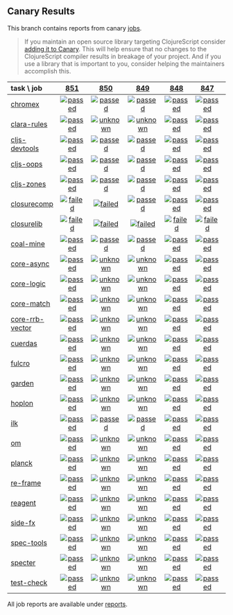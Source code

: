 ## Canary Results

This branch contains reports from canary [jobs](https://github.com/cljs-oss/canary/tree/jobs).

> If you maintain an open source library targeting ClojureScript consider [adding it to Canary](https://github.com/cljs-oss/canary/tree/master#how-to-participate). This will help ensure that no changes to the ClojureScript compiler results in breakage of your project. And if you use a library that is important to you, consider helping the maintainers accomplish this.

[//]: # (begin_overview_table)

| task \ job | <a href="reports/2019/03/23/job-000851-1.10.521-230e46a" title="job #851 finished on 2019-03-23">851</a> | <a href="reports/2019/03/22/job-000850-1.10.521-230e46a" title="job #850 finished on 2019-03-22">850</a> | <a href="reports/2019/03/21/job-000849-1.10.521-230e46a" title="job #849 finished on 2019-03-21">849</a> | <a href="reports/2019/03/20/job-000848-1.10.521-230e46a" title="job #848 finished on 2019-03-20">848</a> | <a href="reports/2019/03/19/job-000847-1.10.521-230e46a" title="job #847 finished on 2019-03-19">847</a> | <a href="reports/2019/03/18/job-000846-1.10.521-230e46a" title="job #846 finished on 2019-03-18">846</a> | <a href="reports/2019/03/17/job-000845-1.10.521-230e46a" title="job #845 finished on 2019-03-17">845</a> | <a href="reports/2019/03/16/job-000844-1.10.521-230e46a" title="job #844 finished on 2019-03-16">844</a> | <a href="reports/2019/03/15/job-000843-1.10.521-230e46a" title="job #843 finished on 2019-03-15">843</a> | <a href="reports/2019/03/14/job-000842-1.10.521-230e46a" title="job #842 finished on 2019-03-14">842</a> |
| :--- | :---: | :---: | :---: | :---: | :---: | :---: | :---: | :---: | :---: | :---: |
| [chromex](https://github.com/binaryage/chromex) | <a href="reports/2019/03/23/job-000851-1.10.521-230e46a#-chromex"><img title="passed" src="http://box.binaryage.com/s-passed.svg"><a> | <a href="reports/2019/03/22/job-000850-1.10.521-230e46a#-chromex"><img title="passed" src="http://box.binaryage.com/s-passed.svg"><a> | <a href="reports/2019/03/21/job-000849-1.10.521-230e46a#-chromex"><img title="passed" src="http://box.binaryage.com/s-passed.svg"><a> | <a href="reports/2019/03/20/job-000848-1.10.521-230e46a#-chromex"><img title="passed" src="http://box.binaryage.com/s-passed.svg"><a> | <a href="reports/2019/03/19/job-000847-1.10.521-230e46a#-chromex"><img title="passed" src="http://box.binaryage.com/s-passed.svg"><a> | <a href="reports/2019/03/18/job-000846-1.10.521-230e46a#-chromex"><img title="passed" src="http://box.binaryage.com/s-passed.svg"><a> | <a href="reports/2019/03/17/job-000845-1.10.521-230e46a#-chromex"><img title="passed" src="http://box.binaryage.com/s-passed.svg"><a> | <a href="reports/2019/03/16/job-000844-1.10.521-230e46a#-chromex"><img title="passed" src="http://box.binaryage.com/s-passed.svg"><a> | <a href="reports/2019/03/15/job-000843-1.10.521-230e46a#-chromex"><img title="passed" src="http://box.binaryage.com/s-passed.svg"><a> | <a href="reports/2019/03/14/job-000842-1.10.521-230e46a#-chromex"><img title="passed" src="http://box.binaryage.com/s-passed.svg"><a> |
| [clara-rules](https://github.com/cerner/clara-rules) | <a href="reports/2019/03/23/job-000851-1.10.521-230e46a#-clara-rules"><img title="passed" src="http://box.binaryage.com/s-passed.svg"><a> | <a href="reports/2019/03/22/job-000850-1.10.521-230e46a#-clara-rules"><img title="unknown" src="http://box.binaryage.com/s-unknown.svg"><a> | <a href="reports/2019/03/21/job-000849-1.10.521-230e46a#-clara-rules"><img title="unknown" src="http://box.binaryage.com/s-unknown.svg"><a> | <a href="reports/2019/03/20/job-000848-1.10.521-230e46a#-clara-rules"><img title="passed" src="http://box.binaryage.com/s-passed.svg"><a> | <a href="reports/2019/03/19/job-000847-1.10.521-230e46a#-clara-rules"><img title="passed" src="http://box.binaryage.com/s-passed.svg"><a> | <a href="reports/2019/03/18/job-000846-1.10.521-230e46a#-clara-rules"><img title="passed" src="http://box.binaryage.com/s-passed.svg"><a> | <a href="reports/2019/03/17/job-000845-1.10.521-230e46a#-clara-rules"><img title="passed" src="http://box.binaryage.com/s-passed.svg"><a> | <a href="reports/2019/03/16/job-000844-1.10.521-230e46a#-clara-rules"><img title="passed" src="http://box.binaryage.com/s-passed.svg"><a> | <a href="reports/2019/03/15/job-000843-1.10.521-230e46a#-clara-rules"><img title="passed" src="http://box.binaryage.com/s-passed.svg"><a> | <a href="reports/2019/03/14/job-000842-1.10.521-230e46a#-clara-rules"><img title="passed" src="http://box.binaryage.com/s-passed.svg"><a> |
| [cljs-devtools](https://github.com/binaryage/cljs-devtools) | <a href="reports/2019/03/23/job-000851-1.10.521-230e46a#-cljs-devtools"><img title="passed" src="http://box.binaryage.com/s-passed.svg"><a> | <a href="reports/2019/03/22/job-000850-1.10.521-230e46a#-cljs-devtools"><img title="passed" src="http://box.binaryage.com/s-passed.svg"><a> | <a href="reports/2019/03/21/job-000849-1.10.521-230e46a#-cljs-devtools"><img title="passed" src="http://box.binaryage.com/s-passed.svg"><a> | <a href="reports/2019/03/20/job-000848-1.10.521-230e46a#-cljs-devtools"><img title="passed" src="http://box.binaryage.com/s-passed.svg"><a> | <a href="reports/2019/03/19/job-000847-1.10.521-230e46a#-cljs-devtools"><img title="passed" src="http://box.binaryage.com/s-passed.svg"><a> | <a href="reports/2019/03/18/job-000846-1.10.521-230e46a#-cljs-devtools"><img title="passed" src="http://box.binaryage.com/s-passed.svg"><a> | <a href="reports/2019/03/17/job-000845-1.10.521-230e46a#-cljs-devtools"><img title="passed" src="http://box.binaryage.com/s-passed.svg"><a> | <a href="reports/2019/03/16/job-000844-1.10.521-230e46a#-cljs-devtools"><img title="passed" src="http://box.binaryage.com/s-passed.svg"><a> | <a href="reports/2019/03/15/job-000843-1.10.521-230e46a#-cljs-devtools"><img title="passed" src="http://box.binaryage.com/s-passed.svg"><a> | <a href="reports/2019/03/14/job-000842-1.10.521-230e46a#-cljs-devtools"><img title="passed" src="http://box.binaryage.com/s-passed.svg"><a> |
| [cljs-oops](https://github.com/binaryage/cljs-oops) | <a href="reports/2019/03/23/job-000851-1.10.521-230e46a#-cljs-oops"><img title="passed" src="http://box.binaryage.com/s-passed.svg"><a> | <a href="reports/2019/03/22/job-000850-1.10.521-230e46a#-cljs-oops"><img title="passed" src="http://box.binaryage.com/s-passed.svg"><a> | <a href="reports/2019/03/21/job-000849-1.10.521-230e46a#-cljs-oops"><img title="passed" src="http://box.binaryage.com/s-passed.svg"><a> | <a href="reports/2019/03/20/job-000848-1.10.521-230e46a#-cljs-oops"><img title="passed" src="http://box.binaryage.com/s-passed.svg"><a> | <a href="reports/2019/03/19/job-000847-1.10.521-230e46a#-cljs-oops"><img title="passed" src="http://box.binaryage.com/s-passed.svg"><a> | <a href="reports/2019/03/18/job-000846-1.10.521-230e46a#-cljs-oops"><img title="passed" src="http://box.binaryage.com/s-passed.svg"><a> | <a href="reports/2019/03/17/job-000845-1.10.521-230e46a#-cljs-oops"><img title="passed" src="http://box.binaryage.com/s-passed.svg"><a> | <a href="reports/2019/03/16/job-000844-1.10.521-230e46a#-cljs-oops"><img title="passed" src="http://box.binaryage.com/s-passed.svg"><a> | <a href="reports/2019/03/15/job-000843-1.10.521-230e46a#-cljs-oops"><img title="passed" src="http://box.binaryage.com/s-passed.svg"><a> | <a href="reports/2019/03/14/job-000842-1.10.521-230e46a#-cljs-oops"><img title="passed" src="http://box.binaryage.com/s-passed.svg"><a> |
| [cljs-zones](https://github.com/binaryage/cljs-zones) | <a href="reports/2019/03/23/job-000851-1.10.521-230e46a#-cljs-zones"><img title="passed" src="http://box.binaryage.com/s-passed.svg"><a> | <a href="reports/2019/03/22/job-000850-1.10.521-230e46a#-cljs-zones"><img title="passed" src="http://box.binaryage.com/s-passed.svg"><a> | <a href="reports/2019/03/21/job-000849-1.10.521-230e46a#-cljs-zones"><img title="passed" src="http://box.binaryage.com/s-passed.svg"><a> | <a href="reports/2019/03/20/job-000848-1.10.521-230e46a#-cljs-zones"><img title="passed" src="http://box.binaryage.com/s-passed.svg"><a> | <a href="reports/2019/03/19/job-000847-1.10.521-230e46a#-cljs-zones"><img title="passed" src="http://box.binaryage.com/s-passed.svg"><a> | <a href="reports/2019/03/18/job-000846-1.10.521-230e46a#-cljs-zones"><img title="passed" src="http://box.binaryage.com/s-passed.svg"><a> | <a href="reports/2019/03/17/job-000845-1.10.521-230e46a#-cljs-zones"><img title="passed" src="http://box.binaryage.com/s-passed.svg"><a> | <a href="reports/2019/03/16/job-000844-1.10.521-230e46a#-cljs-zones"><img title="passed" src="http://box.binaryage.com/s-passed.svg"><a> | <a href="reports/2019/03/15/job-000843-1.10.521-230e46a#-cljs-zones"><img title="passed" src="http://box.binaryage.com/s-passed.svg"><a> | <a href="reports/2019/03/14/job-000842-1.10.521-230e46a#-cljs-zones"><img title="passed" src="http://box.binaryage.com/s-passed.svg"><a> |
| [closurecomp](https://github.com/mfikes/closurecomp) | <a href="reports/2019/03/23/job-000851-1.10.521-230e46a#-closurecomp"><img title="failed" src="http://box.binaryage.com/s-failed.svg"><a> | <a href="reports/2019/03/22/job-000850-1.10.521-230e46a#-closurecomp"><img title="failed" src="http://box.binaryage.com/s-failed.svg"><a> | <a href="reports/2019/03/21/job-000849-1.10.521-230e46a#-closurecomp"><img title="passed" src="http://box.binaryage.com/s-passed.svg"><a> | <a href="reports/2019/03/20/job-000848-1.10.521-230e46a#-closurecomp"><img title="passed" src="http://box.binaryage.com/s-passed.svg"><a> | <a href="reports/2019/03/19/job-000847-1.10.521-230e46a#-closurecomp"><img title="passed" src="http://box.binaryage.com/s-passed.svg"><a> | <a href="reports/2019/03/18/job-000846-1.10.521-230e46a#-closurecomp"><img title="passed" src="http://box.binaryage.com/s-passed.svg"><a> | <a href="reports/2019/03/17/job-000845-1.10.521-230e46a#-closurecomp"><img title="passed" src="http://box.binaryage.com/s-passed.svg"><a> | <a href="reports/2019/03/16/job-000844-1.10.521-230e46a#-closurecomp"><img title="passed" src="http://box.binaryage.com/s-passed.svg"><a> | <a href="reports/2019/03/15/job-000843-1.10.521-230e46a#-closurecomp"><img title="passed" src="http://box.binaryage.com/s-passed.svg"><a> | <a href="reports/2019/03/14/job-000842-1.10.521-230e46a#-closurecomp"><img title="passed" src="http://box.binaryage.com/s-passed.svg"><a> |
| [closurelib](https://github.com/mfikes/closurelib) | <a href="reports/2019/03/23/job-000851-1.10.521-230e46a#-closurelib"><img title="failed" src="http://box.binaryage.com/s-failed.svg"><a> | <a href="reports/2019/03/22/job-000850-1.10.521-230e46a#-closurelib"><img title="failed" src="http://box.binaryage.com/s-failed.svg"><a> | <a href="reports/2019/03/21/job-000849-1.10.521-230e46a#-closurelib"><img title="failed" src="http://box.binaryage.com/s-failed.svg"><a> | <a href="reports/2019/03/20/job-000848-1.10.521-230e46a#-closurelib"><img title="failed" src="http://box.binaryage.com/s-failed.svg"><a> | <a href="reports/2019/03/19/job-000847-1.10.521-230e46a#-closurelib"><img title="failed" src="http://box.binaryage.com/s-failed.svg"><a> | <a href="reports/2019/03/18/job-000846-1.10.521-230e46a#-closurelib"><img title="failed" src="http://box.binaryage.com/s-failed.svg"><a> | <a href="reports/2019/03/17/job-000845-1.10.521-230e46a#-closurelib"><img title="failed" src="http://box.binaryage.com/s-failed.svg"><a> | <a href="reports/2019/03/16/job-000844-1.10.521-230e46a#-closurelib"><img title="failed" src="http://box.binaryage.com/s-failed.svg"><a> | <a href="reports/2019/03/15/job-000843-1.10.521-230e46a#-closurelib"><img title="failed" src="http://box.binaryage.com/s-failed.svg"><a> | <a href="reports/2019/03/14/job-000842-1.10.521-230e46a#-closurelib"><img title="failed" src="http://box.binaryage.com/s-failed.svg"><a> |
| [coal-mine](https://github.com/mfikes/coal-mine) | <a href="reports/2019/03/23/job-000851-1.10.521-230e46a#-coal-mine"><img title="passed" src="http://box.binaryage.com/s-passed.svg"><a> | <a href="reports/2019/03/22/job-000850-1.10.521-230e46a#-coal-mine"><img title="passed" src="http://box.binaryage.com/s-passed.svg"><a> | <a href="reports/2019/03/21/job-000849-1.10.521-230e46a#-coal-mine"><img title="passed" src="http://box.binaryage.com/s-passed.svg"><a> | <a href="reports/2019/03/20/job-000848-1.10.521-230e46a#-coal-mine"><img title="passed" src="http://box.binaryage.com/s-passed.svg"><a> | <a href="reports/2019/03/19/job-000847-1.10.521-230e46a#-coal-mine"><img title="passed" src="http://box.binaryage.com/s-passed.svg"><a> | <a href="reports/2019/03/18/job-000846-1.10.521-230e46a#-coal-mine"><img title="passed" src="http://box.binaryage.com/s-passed.svg"><a> | <a href="reports/2019/03/17/job-000845-1.10.521-230e46a#-coal-mine"><img title="passed" src="http://box.binaryage.com/s-passed.svg"><a> | <a href="reports/2019/03/16/job-000844-1.10.521-230e46a#-coal-mine"><img title="passed" src="http://box.binaryage.com/s-passed.svg"><a> | <a href="reports/2019/03/15/job-000843-1.10.521-230e46a#-coal-mine"><img title="passed" src="http://box.binaryage.com/s-passed.svg"><a> | <a href="reports/2019/03/14/job-000842-1.10.521-230e46a#-coal-mine"><img title="passed" src="http://box.binaryage.com/s-passed.svg"><a> |
| [core-async](https://github.com/clojure/core.async) | <a href="reports/2019/03/23/job-000851-1.10.521-230e46a#-core-async"><img title="passed" src="http://box.binaryage.com/s-passed.svg"><a> | <a href="reports/2019/03/22/job-000850-1.10.521-230e46a#-core-async"><img title="unknown" src="http://box.binaryage.com/s-unknown.svg"><a> | <a href="reports/2019/03/21/job-000849-1.10.521-230e46a#-core-async"><img title="unknown" src="http://box.binaryage.com/s-unknown.svg"><a> | <a href="reports/2019/03/20/job-000848-1.10.521-230e46a#-core-async"><img title="passed" src="http://box.binaryage.com/s-passed.svg"><a> | <a href="reports/2019/03/19/job-000847-1.10.521-230e46a#-core-async"><img title="passed" src="http://box.binaryage.com/s-passed.svg"><a> | <a href="reports/2019/03/18/job-000846-1.10.521-230e46a#-core-async"><img title="passed" src="http://box.binaryage.com/s-passed.svg"><a> | <a href="reports/2019/03/17/job-000845-1.10.521-230e46a#-core-async"><img title="passed" src="http://box.binaryage.com/s-passed.svg"><a> | <a href="reports/2019/03/16/job-000844-1.10.521-230e46a#-core-async"><img title="passed" src="http://box.binaryage.com/s-passed.svg"><a> | <a href="reports/2019/03/15/job-000843-1.10.521-230e46a#-core-async"><img title="passed" src="http://box.binaryage.com/s-passed.svg"><a> | <a href="reports/2019/03/14/job-000842-1.10.521-230e46a#-core-async"><img title="passed" src="http://box.binaryage.com/s-passed.svg"><a> |
| [core-logic](https://github.com/clojure/core.logic) | <a href="reports/2019/03/23/job-000851-1.10.521-230e46a#-core-logic"><img title="passed" src="http://box.binaryage.com/s-passed.svg"><a> | <a href="reports/2019/03/22/job-000850-1.10.521-230e46a#-core-logic"><img title="unknown" src="http://box.binaryage.com/s-unknown.svg"><a> | <a href="reports/2019/03/21/job-000849-1.10.521-230e46a#-core-logic"><img title="unknown" src="http://box.binaryage.com/s-unknown.svg"><a> | <a href="reports/2019/03/20/job-000848-1.10.521-230e46a#-core-logic"><img title="passed" src="http://box.binaryage.com/s-passed.svg"><a> | <a href="reports/2019/03/19/job-000847-1.10.521-230e46a#-core-logic"><img title="passed" src="http://box.binaryage.com/s-passed.svg"><a> | <a href="reports/2019/03/18/job-000846-1.10.521-230e46a#-core-logic"><img title="passed" src="http://box.binaryage.com/s-passed.svg"><a> | <a href="reports/2019/03/17/job-000845-1.10.521-230e46a#-core-logic"><img title="passed" src="http://box.binaryage.com/s-passed.svg"><a> | <a href="reports/2019/03/16/job-000844-1.10.521-230e46a#-core-logic"><img title="passed" src="http://box.binaryage.com/s-passed.svg"><a> | <a href="reports/2019/03/15/job-000843-1.10.521-230e46a#-core-logic"><img title="passed" src="http://box.binaryage.com/s-passed.svg"><a> | <a href="reports/2019/03/14/job-000842-1.10.521-230e46a#-core-logic"><img title="passed" src="http://box.binaryage.com/s-passed.svg"><a> |
| [core-match](https://github.com/clojure/core.match) | <a href="reports/2019/03/23/job-000851-1.10.521-230e46a#-core-match"><img title="passed" src="http://box.binaryage.com/s-passed.svg"><a> | <a href="reports/2019/03/22/job-000850-1.10.521-230e46a#-core-match"><img title="unknown" src="http://box.binaryage.com/s-unknown.svg"><a> | <a href="reports/2019/03/21/job-000849-1.10.521-230e46a#-core-match"><img title="unknown" src="http://box.binaryage.com/s-unknown.svg"><a> | <a href="reports/2019/03/20/job-000848-1.10.521-230e46a#-core-match"><img title="passed" src="http://box.binaryage.com/s-passed.svg"><a> | <a href="reports/2019/03/19/job-000847-1.10.521-230e46a#-core-match"><img title="passed" src="http://box.binaryage.com/s-passed.svg"><a> | <a href="reports/2019/03/18/job-000846-1.10.521-230e46a#-core-match"><img title="passed" src="http://box.binaryage.com/s-passed.svg"><a> | <a href="reports/2019/03/17/job-000845-1.10.521-230e46a#-core-match"><img title="passed" src="http://box.binaryage.com/s-passed.svg"><a> | <a href="reports/2019/03/16/job-000844-1.10.521-230e46a#-core-match"><img title="passed" src="http://box.binaryage.com/s-passed.svg"><a> | <a href="reports/2019/03/15/job-000843-1.10.521-230e46a#-core-match"><img title="passed" src="http://box.binaryage.com/s-passed.svg"><a> | <a href="reports/2019/03/14/job-000842-1.10.521-230e46a#-core-match"><img title="passed" src="http://box.binaryage.com/s-passed.svg"><a> |
| [core-rrb-vector](https://github.com/clojure/core.rrb-vector) | <a href="reports/2019/03/23/job-000851-1.10.521-230e46a#-core-rrb-vector"><img title="passed" src="http://box.binaryage.com/s-passed.svg"><a> | <a href="reports/2019/03/22/job-000850-1.10.521-230e46a#-core-rrb-vector"><img title="unknown" src="http://box.binaryage.com/s-unknown.svg"><a> | <a href="reports/2019/03/21/job-000849-1.10.521-230e46a#-core-rrb-vector"><img title="unknown" src="http://box.binaryage.com/s-unknown.svg"><a> | <a href="reports/2019/03/20/job-000848-1.10.521-230e46a#-core-rrb-vector"><img title="passed" src="http://box.binaryage.com/s-passed.svg"><a> | <a href="reports/2019/03/19/job-000847-1.10.521-230e46a#-core-rrb-vector"><img title="passed" src="http://box.binaryage.com/s-passed.svg"><a> | <a href="reports/2019/03/18/job-000846-1.10.521-230e46a#-core-rrb-vector"><img title="passed" src="http://box.binaryage.com/s-passed.svg"><a> | <a href="reports/2019/03/17/job-000845-1.10.521-230e46a#-core-rrb-vector"><img title="passed" src="http://box.binaryage.com/s-passed.svg"><a> | <a href="reports/2019/03/16/job-000844-1.10.521-230e46a#-core-rrb-vector"><img title="passed" src="http://box.binaryage.com/s-passed.svg"><a> | <a href="reports/2019/03/15/job-000843-1.10.521-230e46a#-core-rrb-vector"><img title="passed" src="http://box.binaryage.com/s-passed.svg"><a> | <a href="reports/2019/03/14/job-000842-1.10.521-230e46a#-core-rrb-vector"><img title="passed" src="http://box.binaryage.com/s-passed.svg"><a> |
| [cuerdas](https://github.com/funcool/cuerdas) | <a href="reports/2019/03/23/job-000851-1.10.521-230e46a#-cuerdas"><img title="passed" src="http://box.binaryage.com/s-passed.svg"><a> | <a href="reports/2019/03/22/job-000850-1.10.521-230e46a#-cuerdas"><img title="unknown" src="http://box.binaryage.com/s-unknown.svg"><a> | <a href="reports/2019/03/21/job-000849-1.10.521-230e46a#-cuerdas"><img title="unknown" src="http://box.binaryage.com/s-unknown.svg"><a> | <a href="reports/2019/03/20/job-000848-1.10.521-230e46a#-cuerdas"><img title="passed" src="http://box.binaryage.com/s-passed.svg"><a> | <a href="reports/2019/03/19/job-000847-1.10.521-230e46a#-cuerdas"><img title="passed" src="http://box.binaryage.com/s-passed.svg"><a> | <a href="reports/2019/03/18/job-000846-1.10.521-230e46a#-cuerdas"><img title="passed" src="http://box.binaryage.com/s-passed.svg"><a> | <a href="reports/2019/03/17/job-000845-1.10.521-230e46a#-cuerdas"><img title="passed" src="http://box.binaryage.com/s-passed.svg"><a> | <a href="reports/2019/03/16/job-000844-1.10.521-230e46a#-cuerdas"><img title="passed" src="http://box.binaryage.com/s-passed.svg"><a> | <a href="reports/2019/03/15/job-000843-1.10.521-230e46a#-cuerdas"><img title="passed" src="http://box.binaryage.com/s-passed.svg"><a> | <a href="reports/2019/03/14/job-000842-1.10.521-230e46a#-cuerdas"><img title="passed" src="http://box.binaryage.com/s-passed.svg"><a> |
| [fulcro](https://github.com/fulcrologic/fulcro) | <a href="reports/2019/03/23/job-000851-1.10.521-230e46a#-fulcro"><img title="passed" src="http://box.binaryage.com/s-passed.svg"><a> | <a href="reports/2019/03/22/job-000850-1.10.521-230e46a#-fulcro"><img title="unknown" src="http://box.binaryage.com/s-unknown.svg"><a> | <a href="reports/2019/03/21/job-000849-1.10.521-230e46a#-fulcro"><img title="unknown" src="http://box.binaryage.com/s-unknown.svg"><a> | <a href="reports/2019/03/20/job-000848-1.10.521-230e46a#-fulcro"><img title="passed" src="http://box.binaryage.com/s-passed.svg"><a> | <a href="reports/2019/03/19/job-000847-1.10.521-230e46a#-fulcro"><img title="passed" src="http://box.binaryage.com/s-passed.svg"><a> | <a href="reports/2019/03/18/job-000846-1.10.521-230e46a#-fulcro"><img title="passed" src="http://box.binaryage.com/s-passed.svg"><a> | <a href="reports/2019/03/17/job-000845-1.10.521-230e46a#-fulcro"><img title="passed" src="http://box.binaryage.com/s-passed.svg"><a> | <a href="reports/2019/03/16/job-000844-1.10.521-230e46a#-fulcro"><img title="passed" src="http://box.binaryage.com/s-passed.svg"><a> | <a href="reports/2019/03/15/job-000843-1.10.521-230e46a#-fulcro"><img title="passed" src="http://box.binaryage.com/s-passed.svg"><a> | <a href="reports/2019/03/14/job-000842-1.10.521-230e46a#-fulcro"><img title="passed" src="http://box.binaryage.com/s-passed.svg"><a> |
| [garden](https://github.com/noprompt/garden) | <a href="reports/2019/03/23/job-000851-1.10.521-230e46a#-garden"><img title="passed" src="http://box.binaryage.com/s-passed.svg"><a> | <a href="reports/2019/03/22/job-000850-1.10.521-230e46a#-garden"><img title="unknown" src="http://box.binaryage.com/s-unknown.svg"><a> | <a href="reports/2019/03/21/job-000849-1.10.521-230e46a#-garden"><img title="unknown" src="http://box.binaryage.com/s-unknown.svg"><a> | <a href="reports/2019/03/20/job-000848-1.10.521-230e46a#-garden"><img title="passed" src="http://box.binaryage.com/s-passed.svg"><a> | <a href="reports/2019/03/19/job-000847-1.10.521-230e46a#-garden"><img title="passed" src="http://box.binaryage.com/s-passed.svg"><a> | <a href="reports/2019/03/18/job-000846-1.10.521-230e46a#-garden"><img title="passed" src="http://box.binaryage.com/s-passed.svg"><a> | <a href="reports/2019/03/17/job-000845-1.10.521-230e46a#-garden"><img title="passed" src="http://box.binaryage.com/s-passed.svg"><a> | <a href="reports/2019/03/16/job-000844-1.10.521-230e46a#-garden"><img title="passed" src="http://box.binaryage.com/s-passed.svg"><a> | <a href="reports/2019/03/15/job-000843-1.10.521-230e46a#-garden"><img title="passed" src="http://box.binaryage.com/s-passed.svg"><a> | <a href="reports/2019/03/14/job-000842-1.10.521-230e46a#-garden"><img title="passed" src="http://box.binaryage.com/s-passed.svg"><a> |
| [hoplon](https://github.com/hoplon/hoplon) | <a href="reports/2019/03/23/job-000851-1.10.521-230e46a#-hoplon"><img title="passed" src="http://box.binaryage.com/s-passed.svg"><a> | <a href="reports/2019/03/22/job-000850-1.10.521-230e46a#-hoplon"><img title="unknown" src="http://box.binaryage.com/s-unknown.svg"><a> | <a href="reports/2019/03/21/job-000849-1.10.521-230e46a#-hoplon"><img title="unknown" src="http://box.binaryage.com/s-unknown.svg"><a> | <a href="reports/2019/03/20/job-000848-1.10.521-230e46a#-hoplon"><img title="passed" src="http://box.binaryage.com/s-passed.svg"><a> | <a href="reports/2019/03/19/job-000847-1.10.521-230e46a#-hoplon"><img title="passed" src="http://box.binaryage.com/s-passed.svg"><a> | <a href="reports/2019/03/18/job-000846-1.10.521-230e46a#-hoplon"><img title="passed" src="http://box.binaryage.com/s-passed.svg"><a> | <a href="reports/2019/03/17/job-000845-1.10.521-230e46a#-hoplon"><img title="passed" src="http://box.binaryage.com/s-passed.svg"><a> | <a href="reports/2019/03/16/job-000844-1.10.521-230e46a#-hoplon"><img title="passed" src="http://box.binaryage.com/s-passed.svg"><a> | <a href="reports/2019/03/15/job-000843-1.10.521-230e46a#-hoplon"><img title="passed" src="http://box.binaryage.com/s-passed.svg"><a> | <a href="reports/2019/03/14/job-000842-1.10.521-230e46a#-hoplon"><img title="passed" src="http://box.binaryage.com/s-passed.svg"><a> |
| [ilk](https://github.com/mfikes/ilk) | <a href="reports/2019/03/23/job-000851-1.10.521-230e46a#-ilk"><img title="passed" src="http://box.binaryage.com/s-passed.svg"><a> | <a href="reports/2019/03/22/job-000850-1.10.521-230e46a#-ilk"><img title="passed" src="http://box.binaryage.com/s-passed.svg"><a> | <a href="reports/2019/03/21/job-000849-1.10.521-230e46a#-ilk"><img title="passed" src="http://box.binaryage.com/s-passed.svg"><a> | <a href="reports/2019/03/20/job-000848-1.10.521-230e46a#-ilk"><img title="passed" src="http://box.binaryage.com/s-passed.svg"><a> | <a href="reports/2019/03/19/job-000847-1.10.521-230e46a#-ilk"><img title="passed" src="http://box.binaryage.com/s-passed.svg"><a> | <a href="reports/2019/03/18/job-000846-1.10.521-230e46a#-ilk"><img title="passed" src="http://box.binaryage.com/s-passed.svg"><a> | <a href="reports/2019/03/17/job-000845-1.10.521-230e46a#-ilk"><img title="passed" src="http://box.binaryage.com/s-passed.svg"><a> | <a href="reports/2019/03/16/job-000844-1.10.521-230e46a#-ilk"><img title="passed" src="http://box.binaryage.com/s-passed.svg"><a> | <a href="reports/2019/03/15/job-000843-1.10.521-230e46a#-ilk"><img title="passed" src="http://box.binaryage.com/s-passed.svg"><a> | <a href="reports/2019/03/14/job-000842-1.10.521-230e46a#-ilk"><img title="passed" src="http://box.binaryage.com/s-passed.svg"><a> |
| [om](https://github.com/omcljs/om) | <a href="reports/2019/03/23/job-000851-1.10.521-230e46a#-om"><img title="passed" src="http://box.binaryage.com/s-passed.svg"><a> | <a href="reports/2019/03/22/job-000850-1.10.521-230e46a#-om"><img title="unknown" src="http://box.binaryage.com/s-unknown.svg"><a> | <a href="reports/2019/03/21/job-000849-1.10.521-230e46a#-om"><img title="unknown" src="http://box.binaryage.com/s-unknown.svg"><a> | <a href="reports/2019/03/20/job-000848-1.10.521-230e46a#-om"><img title="passed" src="http://box.binaryage.com/s-passed.svg"><a> | <a href="reports/2019/03/19/job-000847-1.10.521-230e46a#-om"><img title="passed" src="http://box.binaryage.com/s-passed.svg"><a> | <a href="reports/2019/03/18/job-000846-1.10.521-230e46a#-om"><img title="passed" src="http://box.binaryage.com/s-passed.svg"><a> | <a href="reports/2019/03/17/job-000845-1.10.521-230e46a#-om"><img title="passed" src="http://box.binaryage.com/s-passed.svg"><a> | <a href="reports/2019/03/16/job-000844-1.10.521-230e46a#-om"><img title="passed" src="http://box.binaryage.com/s-passed.svg"><a> | <a href="reports/2019/03/15/job-000843-1.10.521-230e46a#-om"><img title="passed" src="http://box.binaryage.com/s-passed.svg"><a> | <a href="reports/2019/03/14/job-000842-1.10.521-230e46a#-om"><img title="passed" src="http://box.binaryage.com/s-passed.svg"><a> |
| [planck](https://github.com/planck-repl/planck) | <a href="reports/2019/03/23/job-000851-1.10.521-230e46a#-planck"><img title="passed" src="http://box.binaryage.com/s-passed.svg"><a> | <a href="reports/2019/03/22/job-000850-1.10.521-230e46a#-planck"><img title="unknown" src="http://box.binaryage.com/s-unknown.svg"><a> | <a href="reports/2019/03/21/job-000849-1.10.521-230e46a#-planck"><img title="unknown" src="http://box.binaryage.com/s-unknown.svg"><a> | <a href="reports/2019/03/20/job-000848-1.10.521-230e46a#-planck"><img title="passed" src="http://box.binaryage.com/s-passed.svg"><a> | <a href="reports/2019/03/19/job-000847-1.10.521-230e46a#-planck"><img title="passed" src="http://box.binaryage.com/s-passed.svg"><a> | <a href="reports/2019/03/18/job-000846-1.10.521-230e46a#-planck"><img title="passed" src="http://box.binaryage.com/s-passed.svg"><a> | <a href="reports/2019/03/17/job-000845-1.10.521-230e46a#-planck"><img title="passed" src="http://box.binaryage.com/s-passed.svg"><a> | <a href="reports/2019/03/16/job-000844-1.10.521-230e46a#-planck"><img title="passed" src="http://box.binaryage.com/s-passed.svg"><a> | <a href="reports/2019/03/15/job-000843-1.10.521-230e46a#-planck"><img title="passed" src="http://box.binaryage.com/s-passed.svg"><a> | <a href="reports/2019/03/14/job-000842-1.10.521-230e46a#-planck"><img title="passed" src="http://box.binaryage.com/s-passed.svg"><a> |
| [re-frame](https://github.com/Day8/re-frame) | <a href="reports/2019/03/23/job-000851-1.10.521-230e46a#-re-frame"><img title="passed" src="http://box.binaryage.com/s-passed.svg"><a> | <a href="reports/2019/03/22/job-000850-1.10.521-230e46a#-re-frame"><img title="unknown" src="http://box.binaryage.com/s-unknown.svg"><a> | <a href="reports/2019/03/21/job-000849-1.10.521-230e46a#-re-frame"><img title="unknown" src="http://box.binaryage.com/s-unknown.svg"><a> | <a href="reports/2019/03/20/job-000848-1.10.521-230e46a#-re-frame"><img title="passed" src="http://box.binaryage.com/s-passed.svg"><a> | <a href="reports/2019/03/19/job-000847-1.10.521-230e46a#-re-frame"><img title="passed" src="http://box.binaryage.com/s-passed.svg"><a> | <a href="reports/2019/03/18/job-000846-1.10.521-230e46a#-re-frame"><img title="passed" src="http://box.binaryage.com/s-passed.svg"><a> | <a href="reports/2019/03/17/job-000845-1.10.521-230e46a#-re-frame"><img title="passed" src="http://box.binaryage.com/s-passed.svg"><a> | <a href="reports/2019/03/16/job-000844-1.10.521-230e46a#-re-frame"><img title="passed" src="http://box.binaryage.com/s-passed.svg"><a> | <a href="reports/2019/03/15/job-000843-1.10.521-230e46a#-re-frame"><img title="passed" src="http://box.binaryage.com/s-passed.svg"><a> | <a href="reports/2019/03/14/job-000842-1.10.521-230e46a#-re-frame"><img title="passed" src="http://box.binaryage.com/s-passed.svg"><a> |
| [reagent](https://github.com/reagent-project/reagent) | <a href="reports/2019/03/23/job-000851-1.10.521-230e46a#-reagent"><img title="passed" src="http://box.binaryage.com/s-passed.svg"><a> | <a href="reports/2019/03/22/job-000850-1.10.521-230e46a#-reagent"><img title="unknown" src="http://box.binaryage.com/s-unknown.svg"><a> | <a href="reports/2019/03/21/job-000849-1.10.521-230e46a#-reagent"><img title="unknown" src="http://box.binaryage.com/s-unknown.svg"><a> | <a href="reports/2019/03/20/job-000848-1.10.521-230e46a#-reagent"><img title="passed" src="http://box.binaryage.com/s-passed.svg"><a> | <a href="reports/2019/03/19/job-000847-1.10.521-230e46a#-reagent"><img title="passed" src="http://box.binaryage.com/s-passed.svg"><a> | <a href="reports/2019/03/18/job-000846-1.10.521-230e46a#-reagent"><img title="passed" src="http://box.binaryage.com/s-passed.svg"><a> | <a href="reports/2019/03/17/job-000845-1.10.521-230e46a#-reagent"><img title="passed" src="http://box.binaryage.com/s-passed.svg"><a> | <a href="reports/2019/03/16/job-000844-1.10.521-230e46a#-reagent"><img title="passed" src="http://box.binaryage.com/s-passed.svg"><a> | <a href="reports/2019/03/15/job-000843-1.10.521-230e46a#-reagent"><img title="passed" src="http://box.binaryage.com/s-passed.svg"><a> | <a href="reports/2019/03/14/job-000842-1.10.521-230e46a#-reagent"><img title="passed" src="http://box.binaryage.com/s-passed.svg"><a> |
| [side-fx](https://github.com/cljsrn/side-fx) | <a href="reports/2019/03/23/job-000851-1.10.521-230e46a#-side-fx"><img title="passed" src="http://box.binaryage.com/s-passed.svg"><a> | <a href="reports/2019/03/22/job-000850-1.10.521-230e46a#-side-fx"><img title="unknown" src="http://box.binaryage.com/s-unknown.svg"><a> | <a href="reports/2019/03/21/job-000849-1.10.521-230e46a#-side-fx"><img title="unknown" src="http://box.binaryage.com/s-unknown.svg"><a> | <a href="reports/2019/03/20/job-000848-1.10.521-230e46a#-side-fx"><img title="passed" src="http://box.binaryage.com/s-passed.svg"><a> | <a href="reports/2019/03/19/job-000847-1.10.521-230e46a#-side-fx"><img title="passed" src="http://box.binaryage.com/s-passed.svg"><a> | <a href="reports/2019/03/18/job-000846-1.10.521-230e46a#-side-fx"><img title="passed" src="http://box.binaryage.com/s-passed.svg"><a> | <a href="reports/2019/03/17/job-000845-1.10.521-230e46a#-side-fx"><img title="passed" src="http://box.binaryage.com/s-passed.svg"><a> | <a href="reports/2019/03/16/job-000844-1.10.521-230e46a#-side-fx"><img title="passed" src="http://box.binaryage.com/s-passed.svg"><a> | <a href="reports/2019/03/15/job-000843-1.10.521-230e46a#-side-fx"><img title="passed" src="http://box.binaryage.com/s-passed.svg"><a> | <a href="reports/2019/03/14/job-000842-1.10.521-230e46a#-side-fx"><img title="passed" src="http://box.binaryage.com/s-passed.svg"><a> |
| [spec-tools](https://github.com/metosin/spec-tools) | <a href="reports/2019/03/23/job-000851-1.10.521-230e46a#-spec-tools"><img title="passed" src="http://box.binaryage.com/s-passed.svg"><a> | <a href="reports/2019/03/22/job-000850-1.10.521-230e46a#-spec-tools"><img title="unknown" src="http://box.binaryage.com/s-unknown.svg"><a> | <a href="reports/2019/03/21/job-000849-1.10.521-230e46a#-spec-tools"><img title="unknown" src="http://box.binaryage.com/s-unknown.svg"><a> | <a href="reports/2019/03/20/job-000848-1.10.521-230e46a#-spec-tools"><img title="passed" src="http://box.binaryage.com/s-passed.svg"><a> | <a href="reports/2019/03/19/job-000847-1.10.521-230e46a#-spec-tools"><img title="passed" src="http://box.binaryage.com/s-passed.svg"><a> | <a href="reports/2019/03/18/job-000846-1.10.521-230e46a#-spec-tools"><img title="passed" src="http://box.binaryage.com/s-passed.svg"><a> | <a href="reports/2019/03/17/job-000845-1.10.521-230e46a#-spec-tools"><img title="passed" src="http://box.binaryage.com/s-passed.svg"><a> | <a href="reports/2019/03/16/job-000844-1.10.521-230e46a#-spec-tools"><img title="passed" src="http://box.binaryage.com/s-passed.svg"><a> | <a href="reports/2019/03/15/job-000843-1.10.521-230e46a#-spec-tools"><img title="passed" src="http://box.binaryage.com/s-passed.svg"><a> | <a href="reports/2019/03/14/job-000842-1.10.521-230e46a#-spec-tools"><img title="passed" src="http://box.binaryage.com/s-passed.svg"><a> |
| [specter](https://github.com/nathanmarz/specter) | <a href="reports/2019/03/23/job-000851-1.10.521-230e46a#-specter"><img title="passed" src="http://box.binaryage.com/s-passed.svg"><a> | <a href="reports/2019/03/22/job-000850-1.10.521-230e46a#-specter"><img title="unknown" src="http://box.binaryage.com/s-unknown.svg"><a> | <a href="reports/2019/03/21/job-000849-1.10.521-230e46a#-specter"><img title="unknown" src="http://box.binaryage.com/s-unknown.svg"><a> | <a href="reports/2019/03/20/job-000848-1.10.521-230e46a#-specter"><img title="passed" src="http://box.binaryage.com/s-passed.svg"><a> | <a href="reports/2019/03/19/job-000847-1.10.521-230e46a#-specter"><img title="passed" src="http://box.binaryage.com/s-passed.svg"><a> | <a href="reports/2019/03/18/job-000846-1.10.521-230e46a#-specter"><img title="passed" src="http://box.binaryage.com/s-passed.svg"><a> | <a href="reports/2019/03/17/job-000845-1.10.521-230e46a#-specter"><img title="passed" src="http://box.binaryage.com/s-passed.svg"><a> | <a href="reports/2019/03/16/job-000844-1.10.521-230e46a#-specter"><img title="passed" src="http://box.binaryage.com/s-passed.svg"><a> | <a href="reports/2019/03/15/job-000843-1.10.521-230e46a#-specter"><img title="passed" src="http://box.binaryage.com/s-passed.svg"><a> | <a href="reports/2019/03/14/job-000842-1.10.521-230e46a#-specter"><img title="passed" src="http://box.binaryage.com/s-passed.svg"><a> |
| [test-check](https://github.com/clojure/test.check) | <a href="reports/2019/03/23/job-000851-1.10.521-230e46a#-test-check"><img title="passed" src="http://box.binaryage.com/s-passed.svg"><a> | <a href="reports/2019/03/22/job-000850-1.10.521-230e46a#-test-check"><img title="unknown" src="http://box.binaryage.com/s-unknown.svg"><a> | <a href="reports/2019/03/21/job-000849-1.10.521-230e46a#-test-check"><img title="unknown" src="http://box.binaryage.com/s-unknown.svg"><a> | <a href="reports/2019/03/20/job-000848-1.10.521-230e46a#-test-check"><img title="passed" src="http://box.binaryage.com/s-passed.svg"><a> | <a href="reports/2019/03/19/job-000847-1.10.521-230e46a#-test-check"><img title="passed" src="http://box.binaryage.com/s-passed.svg"><a> | <a href="reports/2019/03/18/job-000846-1.10.521-230e46a#-test-check"><img title="passed" src="http://box.binaryage.com/s-passed.svg"><a> | <a href="reports/2019/03/17/job-000845-1.10.521-230e46a#-test-check"><img title="passed" src="http://box.binaryage.com/s-passed.svg"><a> | <a href="reports/2019/03/16/job-000844-1.10.521-230e46a#-test-check"><img title="passed" src="http://box.binaryage.com/s-passed.svg"><a> | <a href="reports/2019/03/15/job-000843-1.10.521-230e46a#-test-check"><img title="passed" src="http://box.binaryage.com/s-passed.svg"><a> | <a href="reports/2019/03/14/job-000842-1.10.521-230e46a#-test-check"><img title="passed" src="http://box.binaryage.com/s-passed.svg"><a> |

[//]: # (end_overview_table)

All job reports are available under [reports](reports).
